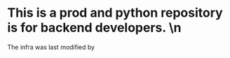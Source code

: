 # This is a prod and python repository is for backend developers. \n 
The infra was last modified by 
                        